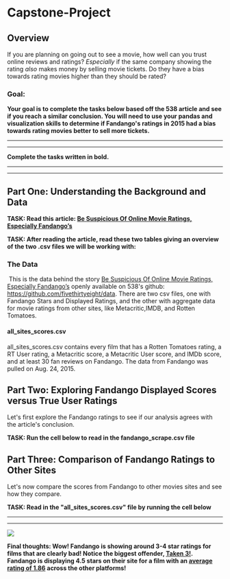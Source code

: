 # Capstone-Project
## Overview

If you are planning on going out to see a movie, how well can you trust online reviews and ratings? *Especially* if the same company showing the 
rating *also* makes money by selling movie tickets. Do they have a bias towards rating movies higher than they should be rated?

### Goal:

**Your goal is to complete the tasks below based off the 538 article and see if you reach a similar conclusion. You will need to use your pandas 
  and visualization skills to determine if Fandango's ratings in 2015 had a bias towards rating movies better to sell more tickets.**

---
---

**Complete the tasks written in bold.**

---
----

## Part One: Understanding the Background and Data


**TASK: Read this article: [Be Suspicious Of Online Movie Ratings, Especially Fandango’s](http://fivethirtyeight.com/features/fandango-movies-ratings/)**

**TASK: After reading the article, read these two tables giving an overview of the two .csv files we will be working with:**
​
### The Data
​
This is the data behind the story [Be Suspicious Of Online Movie Ratings, Especially Fandango’s](http://fivethirtyeight.com/features/fandango-movies-ratings/) 
openly available on 538's github: https://github.com/fivethirtyeight/data. There are two csv files, one with Fandango Stars and Displayed Ratings, 
and the other with aggregate data for movie ratings from other sites, like Metacritic,IMDB, and Rotten Tomatoes.
​
#### all_sites_scores.csv
all_sites_scores.csv contains every film that has a Rotten Tomatoes rating, a RT User rating, a Metacritic score, a Metacritic User score, and
IMDb score, and at least 30 fan reviews on Fandango. The data from Fandango was pulled on Aug. 24, 2015.

## Part Two: Exploring Fandango Displayed Scores versus True User Ratings

Let's first explore the Fandango ratings to see if our analysis agrees with the article's conclusion.

**TASK: Run the cell below to read in the fandango_scrape.csv file**

## Part Three: Comparison of Fandango Ratings to Other Sites

Let's now compare the scores from Fandango to other movies sites and see how they compare.

**TASK: Read in the "all_sites_scores.csv" file by running the cell below**

---
----

<img src="https://upload.wikimedia.org/wikipedia/en/6/6f/Taken_3_poster.jpg">

**Final thoughts: Wow! Fandango is showing around 3-4 star ratings for films that are clearly bad! Notice the biggest offender, [Taken 3!](https://www.youtube.com/watch?v=tJrfImRCHJ0). Fandango is displaying 4.5 stars on their site for a film with an [average rating of 1.86](https://en.wikipedia.org/wiki/Taken_3#Critical_response) across the other platforms!**
